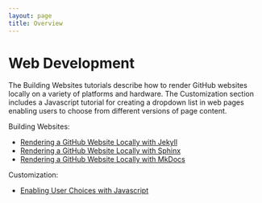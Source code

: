 ```yaml
---
layout: page
title: Overview
---
```


Web Development
===============

The Building Websites tutorials describe how to render GitHub websites locally on a variety of platforms and hardware. The Customization section includes a Javascript tutorial for creating a dropdown list in web pages enabling users to choose from different versions of page content.

Building Websites:

- [Rendering a GitHub Website Locally with Jekyll](Jekyll_Tutorial.md)
- [Rendering a GitHub Website Locally with Sphinx](Sphinx_Tutorial.md)
- [Rendering a GitHub Website Locally with MkDocs](mkdocs.md)

Customization:  

- [Enabling User Choices with Javascript](Javascript-dropdown-box/javascript_chooser.md)
